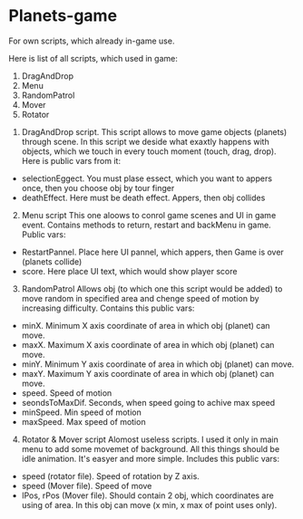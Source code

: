 # Planets-game
For own scripts, which already in-game use.

Here is list of all scripts, which used in game:
1) DragAndDrop
2) Menu
3) RandomPatrol
4) Mover
5) Rotator

1. DragAndDrop script.
This script allows to move game objects (planets) through scene. In this script we deside what exaxtly happens with objects, which we touch
in every touch moment (touch, drag, drop). Here is public vars from it:
- selectionEggect. You must plase essect, which you want to appers once, then you choose obj by tour finger
- deathEffect. Here must be death effect. Appers, then obj collides

2. Menu script
This one aloows to conrol game scenes and UI in game event. Contains methods to return, restart and backMenu in game. Public  vars:
- RestartPannel. Place here UI pannel, which appers, then Game is over (planets collide)
- score. Here place UI text, which would show player score

3. RandomPatrol
Allows obj (to which one this script would be added) to move random in specified area and chenge speed of motion by increasing difficulty.
Contains this public vars:
- minX. Minimum X axis coordinate of area in which obj (planet) can move.
- maxX. Maximum X axis coordinate of area in which obj (planet) can move.
- minY. Minimum Y axis coordinate of area in which obj (planet) can move.
- maxY. Maximum Y axis coordinate of area in which obj (planet) can move.
- speed. Speed of motion
- seondsToMaxDif. Seconds, when speed going to achive max speed
- minSpeed. Min speed of motion
- maxSpeed. Max speed of motion

4. Rotator & Mover script
Alomost useless scripts. I used it only in main menu to add some movemet of background. All this things should be idle animation. It's 
easyer and more simple. Includes this public vars:
- speed (rotator file). Speed of rotation by Z axis.
- speed (Mover file). Speed of move
- lPos, rPos (Mover file). Should contain 2 obj, which coordinates are using of area. In this obj can move 
(x min, x max of point uses only).
